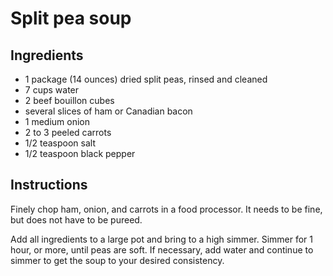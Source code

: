 # Split pea soup

## Ingredients

* 1 package (14 ounces) dried split peas, rinsed and cleaned
* 7 cups water
* 2 beef bouillon cubes
* several slices of ham or Canadian bacon
* 1 medium onion
* 2 to 3 peeled carrots
* 1/2 teaspoon salt
* 1/2 teaspoon black pepper

## Instructions

Finely chop ham, onion, and carrots in a food processor. It needs to be fine, but does not have to be pureed.

Add all ingredients to a large pot and bring to a high simmer. Simmer for 1 hour, or more, until peas are soft. If necessary, add water and continue to simmer to get the soup to your desired consistency.